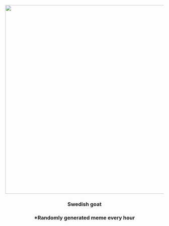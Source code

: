 <p align="center">
        <img src="https://i.redd.it/d8aql807kdu91.jpg" width="600" height="600">
        </p>
        <h3 align="center">Swedish goat</h3>
        <h3 align="center">*Randomly generated meme every hour</h3>
    